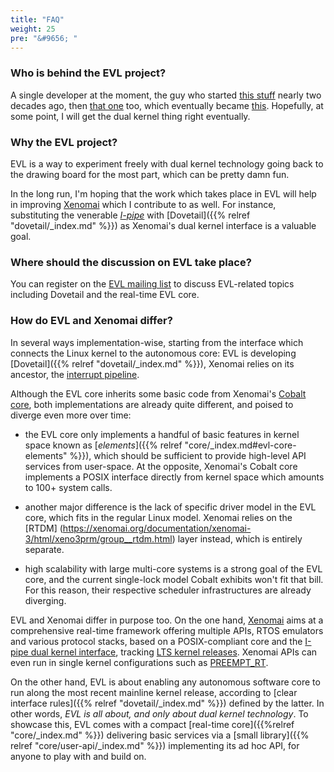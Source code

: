 ```yaml
---
title: "FAQ"
weight: 25
pre: "&#9656; "
---
```


### Who is behind the EVL project?

A single developer at the moment, the guy who started [this
stuff](https://xenomai.org) nearly two decades ago, then [that
one](https://lwn.net/Articles/1743/) too, which eventually became
[this](https://lwn.net/Articles/140374/). Hopefully, at some point, I
will get the dual kernel thing right eventually.

### Why the EVL project?

EVL is a way to experiment freely with dual kernel technology going
back to the drawing board for the most part, which can be pretty damn
fun.

In the long run, I'm hoping that the work which takes place in EVL
will help in improving [Xenomai](https://xenomai.org) which I
contribute to as well. For instance, substituting the venerable
[_I-pipe_](https://gitlab.denx.de/Xenomai/xenomai/wikis/Dovetail/)
with [Dovetail]({{% relref "dovetail/_index.md" %}}) as Xenomai's
dual kernel interface is a valuable goal.

### Where should the discussion on EVL take place?

You can register on the [EVL mailing
list](https://evlproject.org/mailman/listinfo/evl/) to discuss
EVL-related topics including Dovetail and the real-time EVL core.

### How do EVL and Xenomai differ?

In several ways implementation-wise, starting from the interface which
connects the Linux kernel to the autonomous core: EVL is developing
[Dovetail]({{% relref "dovetail/_index.md" %}}), Xenomai relies on its
ancestor, the [interrupt pipeline](https://git.xenomai.org/ipipe-arm).

Although the EVL core inherits some basic code from Xenomai's [Cobalt
core](https://git.xenomai.org/Xenomai/xenomai), both implementations
are already quite different, and poised to diverge even more over
time:

- the EVL core only implements a handful of basic features in kernel
  space known as [_elements_]({{% relref
  "core/_index.md#evl-core-elements" %}}), which should be sufficient
  to provide high-level API services from user-space. At the opposite,
  Xenomai's Cobalt core implements a POSIX interface directly from
  kernel space which amounts to 100+ system calls.

- another major difference is the lack of specific driver model in the
  EVL core, which fits in the regular Linux model. Xenomai relies on
  the [RTDM]
  (https://xenomai.org/documentation/xenomai-3/html/xeno3prm/group__rtdm.html)
  layer instead, which is entirely separate.

- high scalability with large multi-core systems is a strong goal of
  the EVL core, and the current single-lock model Cobalt exhibits
  won't fit that bill. For this reason, their respective scheduler
  infrastructures are already diverging.

EVL and Xenomai differ in purpose too.  On the one hand,
[Xenomai](https://xenomai.org) aims at a comprehensive real-time
framework offering multiple APIs, RTOS emulators and various protocol
stacks, based on a POSIX-compliant core and the [I-pipe dual kernel
interface](https://gitlab.denx.de/Xenomai/xenomai/wikis/Getting_The_I_Pipe_Patch),
tracking [LTS kernel
releases](https://www.kernel.org/category/releases.html).  Xenomai
APIs can even run in single kernel configurations such as
[PREEMPT_RT](https://wiki.linuxfoundation.org/realtime/rtl/blog).

On the other hand, EVL is about enabling any autonomous software core
to run along the most recent mainline kernel release, according to
[clear interface rules]({{% relref "dovetail/_index.md" %}}) defined
by the latter. In other words, _EVL is all about, and only about dual
kernel technology_. To showcase this, EVL comes with a compact
[real-time core]({{%relref "core/_index.md" %}}) delivering basic
services via a [small library]({{% relref "core/user-api/_index.md"
%}}) implementing its ad hoc API, for anyone to play with and build
on.
